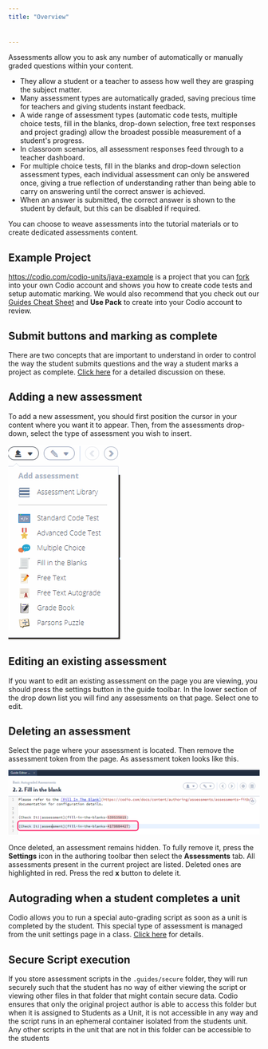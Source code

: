 ```yaml
---
title: "Overview"


---
```


Assessments allow you to ask any number of automatically or manually graded questions within your content.

- They allow a student or a teacher to assess how well they are grasping the subject matter.
- Many assessment types are automatically graded, saving precious time for teachers and giving students instant feedback.
- A wide range of assessment types (automatic code tests, multiple choice tests, fill in the blanks, drop-down selection, free text responses and project grading) allow the broadest possible measurement of a student's progress.
- In classroom scenarios, all assessment responses feed through to a teacher dashboard.
- For multiple choice tests, fill in the blanks and drop-down selection assessment types, each individual assessment can only be answered once, giving a true reflection of understanding rather than being able to carry on answering until the correct answer is achieved.
- When an answer is submitted, the correct answer is shown to the student by default, but this can be disabled if required.

You can choose to weave assessments into the tutorial materials or to create dedicated assessments content.

## Example Project
https://codio.com/codio-units/java-example is a project that you can [fork](/ide/features/fork/) into your own Codio account and shows you how to create code tests and setup automatic marking. We would also recommend that you check out our [Guides Cheat Sheet](https://codio.com/home/starter-packs/cb114a27-d88e-4b74-a2a0-518ccb30dc44/) and **Use Pack** to create into your Codio account to review.


## Submit buttons and marking as complete
There are two concepts that are important to understand in order to control the way the student submits questions and the way a student marks a project as complete. [Click here](/content/authoring/assessments/submitcomplete) for a detailed discussion on these.

## Adding a new assessment
To add a new assessment, you should first position the cursor in your content where you want it to appear. Then, from the assessments drop-down, select the type of assessment you wish to insert.

<img alt="authtoken" src="/img/guides/add_assessment.png" class="simple"/>

## Editing an existing assessment
If you want to edit an existing assessment on the page you are viewing, you should press the settings button in the guide toolbar. In the lower section of the drop down list you will find any assessments on that page. Select one to edit.

## Deleting an assessment
Select the page where your assessment is located. Then remove the assessment token from the page. As assessment token looks like this.

<img alt="Assessment token" src="/img/assessmenttoken.png" class="simple"/>

Once deleted, an assessment remains hidden. To fully remove it, press the **Settings** icon in the authoring toolbar then select the **Assessments** tab. All assessments present in the current project are listed. Deleted ones are highlighted in red. Press the red **x** button to delete it.

## Autograding when a student completes a unit
Codio allows you to run a special auto-grading script as soon as a unit is completed by the student. This special type of assessment is managed from the unit settings page in a class. [Click here](/classes/unitmanagement/settings-info/autograde/) for details.

<a name="secure"></a>
## Secure Script execution
If you store assessment scripts in the `.guides/secure` folder, they will run securely such that the student has no way of either viewing the script or viewing other files in that folder that might contain secure data. Codio ensures that only the original project author is able to access this folder but when it is assigned to Students as a Unit, it is not accessible in any way and the script runs in an ephemeral container isolated from the students unit.
Any other scripts in the unit that are not in this folder can be accessible to the students